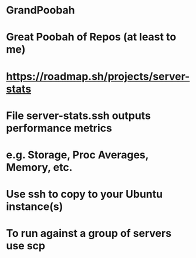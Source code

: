 # GrandPoobah
# Great Poobah of Repos (at least to me)
# https://roadmap.sh/projects/server-stats
# File server-stats.ssh outputs performance metrics 
# e.g. Storage, Proc Averages, Memory, etc.
# Use ssh to copy to your Ubuntu instance(s)
# To run against a group of servers use scp 

